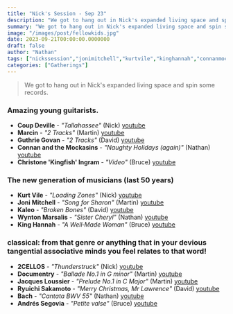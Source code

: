 ```yaml
---
title: "Nick's Session - Sep 23"
description: "We got to hang out in Nick's expanded living space and spin some records."
summary: "We got to hang out in Nick's expanded living space and spin some records."
image: "/images/post/fellowkids.jpg"
date: 2023-09-21T00:00:00.0000000
draft: false
author: "Nathan"
tags: ["nickssession","jonimitchell","kurtvile","kinghannah","connanmockasin","marcin","ryuichisakamoto","bach","kaleo","2cellos","documentry","coupdeville","guthriegovan","andréssegovia","wyntonmarsalis","jacquesloussier","christonekingfishingram","youtube"]
categories: ["Gatherings"]
---
```

> We got to hang out in Nick's expanded living space and spin some records.
### Amazing young guitarists.
- **Coup Deville** - _"Tallahassee"_ (Nick) [youtube](https://www.youtube.com/watch?v=t_3gPH2YtAE)
- **Marcin** - _"2 Tracks"_ (Martin) [youtube](https://www.youtube.com/watch?v=f_VDbZEeYBM)
- **Guthrie Govan** - _"2 Tracks"_ (David) [youtube](https://www.youtube.com/watch?v=-VzKyPruPgA)
- **Connan and the Mockasins** - _"Naughty Holidays (again)"_ (Nathan) [youtube](https://www.youtube.com/watch?v=ExjmWJ6qa94)
- **Christone 'Kingfish' Ingram** - _"Video"_ (Bruce) [youtube](https://www.youtube.com/watch?v=K-nTAgOMK7w)
### The new generation  of musicians (last 50 years)
- **Kurt Vile** - _"Loading Zones"_ (Nick) [youtube](https://www.youtube.com/watch?v=7mbh43HgT4U)
- **Joni Mitchell** - _"Song for Sharon"_ (Martin) [youtube](https://www.youtube.com/watch?v=ON3SPq2w1pA)
- **Kaleo** - _"Broken Bones"_ (David) [youtube](https://www.youtube.com/watch?v=NOletMMI0B4)
- **Wynton Marsalis** - _"Sister Cheryl"_ (Nathan) [youtube](https://www.youtube.com/watch?v=98fTxrwGJTk)
- **King Hannah** - _"A Well‐Made Woman"_ (Bruce) [youtube](https://www.youtube.com/watch?v=s9NvnTDMS3I)
### classical: from that genre or anything that in your devious tangential associative minds you feel relates to that word!
- **2CELLOS** - _"Thunderstruck"_ (Nick) [youtube](https://www.youtube.com/watch?v=uT3SBzmDxGk)
- **Documentry** - _"Ballade No.1 in G minor"_ (Martin) [youtube](https://www.youtube.com/watch?v=6GTU9uM9s70)
- **Jacques Loussier** - _"Prelude No.1 in C Major"_ (Martin) [youtube](https://www.youtube.com/watch?v=VSIeHZ4FIl4)
- **Ryuichi Sakamoto** - _"Merry Christmas, Mr Lawrence"_ (David) [youtube](https://www.youtube.com/watch?v=LGs_vGt0MY8)
- **Bach** - _"Cantata BWV 55"_ (Nathan) [youtube](https://www.youtube.com/watch?v=YvDcBsn78sw)
- **Andrés Segovia** - _"Petite valse"_ (Bruce) [youtube](https://www.youtube.com/watch?v=Q0ccBwtzOQ4)
